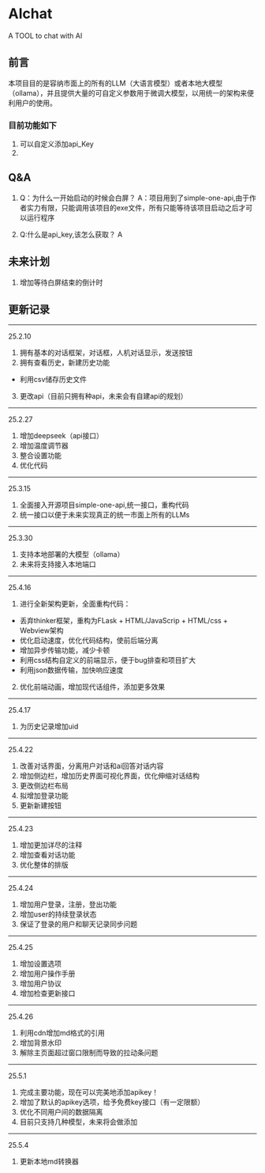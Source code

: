 # AIchat
 A TOOL to chat with AI
## 前言
本项目目的是容纳市面上的所有的LLM（大语言模型）或者本地大模型（ollama），并且提供大量的可自定义参数用于微调大模型，以用统一的架构来便利用户的使用。



### 目前功能如下
1. 可以自定义添加api_Key
2. 


## Q&A
1. Q：为什么一开始启动的时候会白屏？
A：项目用到了simple-one-api,由于作者实力有限，只能调用该项目的exe文件，所有只能等待该项目启动之后才可以运行程序

2. Q:什么是api_key,该怎么获取？
A

## 未来计划
1. 增加等待白屏结束的倒计时


## 更新记录
------
25.2.10
1. 拥有基本的对话框架，对话框，人机对话显示，发送按钮
2. 拥有查看历史，新建历史功能
- 利用csv储存历史文件
3. 更改api（目前只拥有种api，未来会有自建api的规划）

------
25.2.27

1. 增加deepseek（api接口）
2. 增加温度调节器
3. 整合设置功能
4. 优化代码

------
25.3.15
1. 全面接入开源项目simple-one-api,统一接口，重构代码
2. 统一接口以便于未来实现真正的统一市面上所有的LLMs

------
25.3.30
1. 支持本地部署的大模型（ollama）
2. 未来将支持接入本地端口

------
25.4.16
1. 进行全新架构更新，全面重构代码：
- 丢弃thinker框架，重构为FLask + HTML/JavaScrip + HTML/css + Webview架构
- 优化启动速度，优化代码结构，使前后端分离
- 增加异步传输功能，减少卡顿
- 利用css结构自定义的前端显示，便于bug排查和项目扩大
- 利用json数据传输，加快响应速度
2. 优化前端动画，增加现代话组件，添加更多效果

------
25.4.17
1. 为历史记录增加uid

------
25.4.22
1. 改善对话界面，分离用户对话和ai回答对话内容
2. 增加侧边栏，增加历史界面可视化界面，优化伸缩对话结构
3. 更改侧边栏布局
4. 拟增加登录功能
5. 更新新建按钮

------
25.4.23
1. 增加更加详尽的注释
2. 增加查看对话功能
3. 优化整体的排版

------
25.4.24
1. 增加用户登录，注册，登出功能
2. 增加user的持续登录状态
3. 保证了登录的用户和聊天记录同步问题

------
25.4.25
1. 增加设置选项
2. 增加用户操作手册
3. 增加用户协议
4. 增加检查更新接口

------
25.4.26
1. 利用cdn增加md格式的引用
2. 增加背景水印
3. 解除主页面超过窗口限制而导致的拉动条问题

------
25.5.1
1. 完成主要功能，现在可以完美地添加apikey！
2. 增加了默认的apikey选项，给予免费key接口（有一定限额）
3. 优化不同用户间的数据隔离
4. 目前只支持几种模型，未来将会做添加

-----
25.5.4
1. 更新本地md转换器